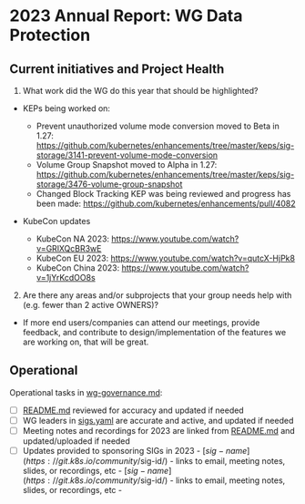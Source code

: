 # 2023 Annual Report: WG Data Protection

## Current initiatives and Project Health


1. What work did the WG do this year that should be highlighted?

<!--
   Some example items that might be worth highlighting:
   - artifacts
   - reports
   - white papers
   - work not tracked in KEPs
-->

- KEPs being worked on:
    - Prevent unauthorized volume mode conversion moved to Beta in 1.27: https://github.com/kubernetes/enhancements/tree/master/keps/sig-storage/3141-prevent-volume-mode-conversion
    - Volume Group Snapshot moved to Alpha in 1.27: https://github.com/kubernetes/enhancements/tree/master/keps/sig-storage/3476-volume-group-snapshot
    - Changed Block Tracking KEP was being reviewed and progress has been made: https://github.com/kubernetes/enhancements/pull/4082

- KubeCon updates
  - KubeCon NA 2023: https://www.youtube.com/watch?v=GRlXQcBR3wE
  - KubeCon EU 2023: https://www.youtube.com/watch?v=qutcX-HjPk8
  - KubeCon China 2023: https://www.youtube.com/watch?v=1jYrKcdOO8s

2. Are there any areas and/or subprojects that your group needs help with (e.g. fewer than 2 active OWNERS)?
  - If more end users/companies can attend our meetings, provide feedback, and contribute to design/implementation of the features we are working on, that will be great.

## Operational

Operational tasks in [wg-governance.md]:

- [ ] [README.md] reviewed for accuracy and updated if needed
- [ ] WG leaders in [sigs.yaml] are accurate and active, and updated if needed
- [ ] Meeting notes and recordings for 2023 are linked from [README.md] and updated/uploaded if needed
- [ ] Updates provided to sponsoring SIGs in 2023
      - [$sig-name](https://git.k8s.io/community/$sig-id/)
        - links to email, meeting notes, slides, or recordings, etc
      - [$sig-name](https://git.k8s.io/community/$sig-id/)
        - links to email, meeting notes, slides, or recordings, etc
      -

[wg-governance.md]: https://git.k8s.io/community/committee-steering/governance/wg-governance.md
[README.md]: https://git.k8s.io/community/wg-data-protection/README.md
[sigs.yaml]: https://git.k8s.io/community/sigs.yaml

